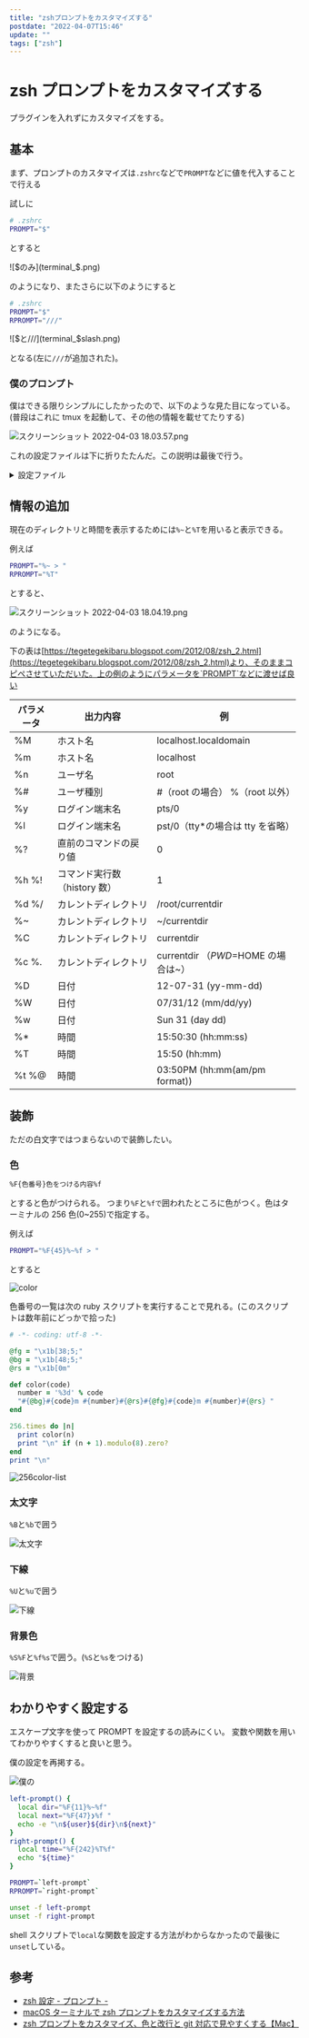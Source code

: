 ```yaml
---
title: "zshプロンプトをカスタマイズする"
postdate: "2022-04-07T15:46"
update: ""
tags: ["zsh"]
---
```


# zsh プロンプトをカスタマイズする

プラグインを入れずにカスタマイズをする。

## 基本

まず、プロンプトのカスタマイズは`.zshrc`などで`PROMPT`などに値を代入することで行える

試しに

```bash
# .zshrc
PROMPT="$"
```

とすると

![$のみ](terminal_$.png)

のようになり、またさらに以下のようにすると

```bash
# .zshrc
PROMPT="$"
RPROMPT="///"
```

![$と///](terminal_$slash.png)

となる(左に`///`が追加された)。

### 僕のプロンプト

僕はできる限りシンプルにしたかったので、以下のような見た目になっている。
(普段はこれに tmux を起動して、その他の情報を載せてたりする)

![スクリーンショット 2022-04-03 18.03.57.png](terminal_my.png)

これの設定ファイルは下に折りたたんだ。この説明は最後で行う。

<details>
  <summary>設定ファイル</summary>
    
    ```bash
    left-prompt() {
      local dir="%F{11}%~%f"
      local next="%F{47}❯%f "
      echo -e "\n${user}${dir}\n${next}"
    }
    right-prompt() {
      local time="%F{242}%T%f"
      echo "${time}"
    }
    
    PROMPT=`left-prompt`
    RPROMPT=`right-prompt`
    
    unset -f left-prompt
    unset -f right-prompt
    ```
</details>

## 情報の追加

現在のディレクトリと時間を表示するためには`%~`と`%T`を用いると表示できる。

例えば

```bash
PROMPT="%~ > "
RPROMPT="%T"
```

とすると、

![スクリーンショット 2022-04-03 18.04.19.png](terminal_info.png)

のようになる。

下の表は[https://tegetegekibaru.blogspot.com/2012/08/zsh_2.html](https://tegetegekibaru.blogspot.com/2012/08/zsh_2.html)より、そのままコピペさせていただいた。上の例のようにパラメータを`PROMPT`などに渡せば良い

| パラメータ | 出力内容                      | 例                                  |
| ---------- | ----------------------------- | ----------------------------------- |
| %M         | ホスト名                      | localhost.localdomain               |
| %m         | ホスト名                      | localhost                           |
| %n         | ユーザ名                      | root                                |
| %#         | ユーザ種別                    | #（root の場合） %（root 以外）     |
| %y         | ログイン端末名                | pts/0                               |
| %l         | ログイン端末名                | pst/0（tty\*の場合は tty を省略）   |
| %?         | 直前のコマンドの戻り値        | 0                                   |
| %h %!      | コマンド実行数 （history 数） | 1                                   |
| %d %/      | カレントディレクトリ          | /root/currentdir                    |
| %~         | カレントディレクトリ          | ~/currentdir                        |
| %C         | カレントディレクトリ          | currentdir                          |
| %c %.      | カレントディレクトリ          | currentdir （$PWD=$HOME の場合は~） |
| %D         | 日付                          | 12-07-31 (yy-mm-dd)                 |
| %W         | 日付                          | 07/31/12 (mm/dd/yy)                 |
| %w         | 日付                          | Sun 31 (day dd)                     |
| %\*        | 時間                          | 15:50:30 (hh:mm:ss)                 |
| %T         | 時間                          | 15:50 (hh:mm)                       |
| %t %@      | 時間                          | 03:50PM (hh:mm(am/pm format))       |

## 装飾

ただの白文字ではつまらないので装飾したい。

### 色

```bash
%F{色番号}色をつける内容%f
```

とすると色がつけられる。
つまり`%F`と`%fで`囲われたところに色がつく。色はターミナルの 256 色(0~255)で指定する。

例えば

```bash
PROMPT="%F{45}%~%f > "
```

とすると

![color](terminal_color.png)

色番号の一覧は次の ruby スクリプトを実行することで見れる。(このスクリプトは数年前にどっかで拾った)

```ruby
# -*- coding: utf-8 -*-

@fg = "\x1b[38;5;"
@bg = "\x1b[48;5;"
@rs = "\x1b[0m"

def color(code)
  number = '%3d' % code
  "#{@bg}#{code}m #{number}#{@rs}#{@fg}#{code}m #{number}#{@rs} "
end

256.times do |n|
  print color(n)
  print "\n" if (n + 1).modulo(8).zero?
end
print "\n"
```

![256color-list](256color.png)

### 太文字

`%B`と`%b`で囲う

![太文字](terminal_colorb.png)

### 下線

`%U`と`%u`で囲う

![下線](terminal_coloru.png)

### 背景色

`%S%F`と`%f%s`で囲う。(`%S`と`%s`をつける)

![背景](terminal_colors.png)

## わかりやすく設定する

エスケープ文字を使って PROMPT を設定するの読みにくい。
変数や関数を用いてわかりやすくすると良いと思う。

僕の設定を再掲する。

![僕の](terminal_my.png)

```bash
left-prompt() {
  local dir="%F{11}%~%f"
  local next="%F{47}❯%f "
  echo -e "\n${user}${dir}\n${next}"
}
right-prompt() {
  local time="%F{242}%T%f"
  echo "${time}"
}

PROMPT=`left-prompt`
RPROMPT=`right-prompt`

unset -f left-prompt
unset -f right-prompt
```

shell スクリプトで`local`な関数を設定する方法がわからなかったので最後に`unset`している。

## 参考

- [zsh 設定 - プロンプト -](https://tegetegekibaru.blogspot.com/2012/08/zsh_2.html)
- [macOS ターミナルで zsh プロンプトをカスタマイズする方法](https://chirashi.twittospia.com/%E6%8A%80%E8%A1%93/macos%E3%82%BF%E3%83%BC%E3%83%9F%E3%83%8A%E3%83%AB%E3%81%A7zsh%E3%83%97%E3%83%AD%E3%83%B3%E3%83%97%E3%83%88%E3%82%92%E3%82%AB%E3%82%B9%E3%82%BF%E3%83%9E%E3%82%A4%E3%82%BA%E3%81%99%E3%82%8B%E6%96%B9/2021-02-13/)
- [zsh プロンプトをカスタマイズ、色と改行と git 対応で見やすくする【Mac】](https://dev.macha795.com/zsh-prompt-customize/)
